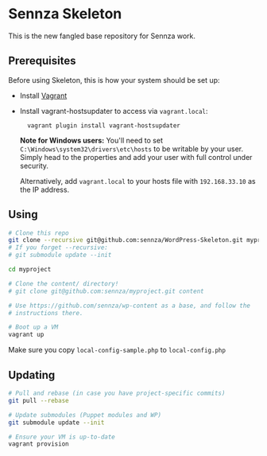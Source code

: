 # Sennza Skeleton

This is the new fangled base repository for Sennza work.

## Prerequisites

Before using Skeleton, this is how your system should be set up:

* Install [Vagrant](http://vagrantup.com/)
* Install vagrant-hostsupdater to access via `vagrant.local`:

		vagrant plugin install vagrant-hostsupdater

  **Note for Windows users:** You'll need to set
  `C:\Windows\system32\drivers\etc\hosts` to be writable by your user. Simply
  head to the properties and add your user with full control under security.

  Alternatively, add `vagrant.local` to your hosts file with `192.168.33.10` as
  the IP address.

## Using

```bash
# Clone this repo
git clone --recursive git@github.com:sennza/WordPress-Skeleton.git myproject
# If you forget --recursive:
# git submodule update --init

cd myproject

# Clone the content/ directory!
# git clone git@github.com:sennza/myproject.git content

# Use https://github.com/sennza/wp-content as a base, and follow the
# instructions there.

# Boot up a VM
vagrant up
```

Make sure you copy `local-config-sample.php` to `local-config.php`

## Updating

```bash
# Pull and rebase (in case you have project-specific commits)
git pull --rebase

# Update submodules (Puppet modules and WP)
git submodule update --init

# Ensure your VM is up-to-date
vagrant provision
```
